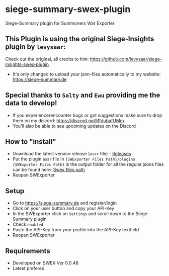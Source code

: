 # siege-summary-swex-plugin
Siege-Summary plugin for Summoners War Exporter

## This Plugin is using the original Siege-Insights plugin by `levysaar`:
Check out the original, all credits to him: https://github.com/levysaar/siege-insights-swex-plugin
- It's only changed to upload your json-files automatically to my website: https://siege-summary.de

## Special thanks to `Salty` and `Ewu` providing me the data to develop!
- If you experience/encounter bugs or got suggestions make sure to drop them on my discord: https://discord.gg/MfdubafUMm
- You'll also be able to see upcoming updates on the Discord

## How to "install"
- Download the latest version release (`asar` file) - [Releases](https://github.com/drylith/siege-summary-swex-plugin/releases)
- Put the plugin `asar` file in `{SWExporter Files Path}/plugins`  
`{SWExporter Files Path}` is the output folder for all the regular jsons files  
can be found here: [Swex files path](https://i.imgur.com/V52VLlg.png)
- Reopen SWExporter

## Setup
- Go to https://siege-summary.de and register/login
- Click on your user button and copy your API-Key
- In the SWExporter click on `Settings` and scroll down to the Siege-Summary plugin
- Check `enabled`
- Paste the API-Key from your profile into the API-Key textfield
- Reopen SWExporter

## Requirements
- Developed on SWEX Ver 0.0.48
- Latest prefered
